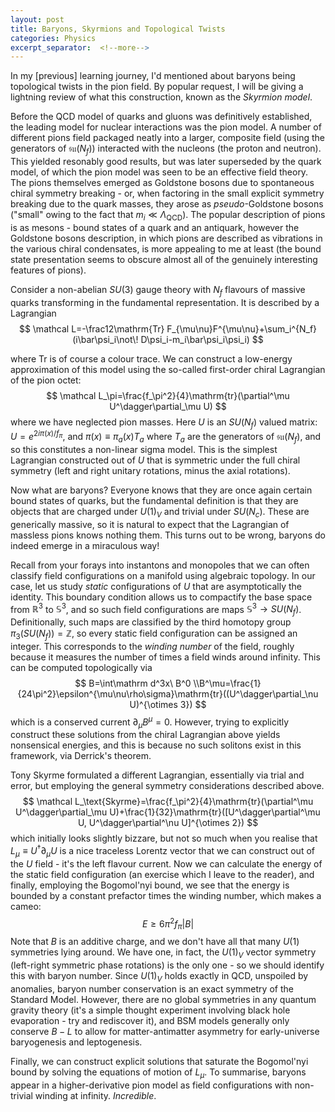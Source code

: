```yaml
---
layout: post
title: Baryons, Skyrmions and Topological Twists
categories: Physics
excerpt_separator:  <!--more-->
---
```


In my [previous] learning journey, I'd mentioned about baryons being topological twists in the pion field. By popular request, I will be giving a lightning review of what this construction, known as the *Skyrmion model*.

Before the QCD model of quarks and gluons was definitively established, the leading model for nuclear interactions was the pion model. A number of different pions field packaged neatly into a larger, composite field (using the generators of $\mathfrak{su}(N_f)$)  interacted with the nucleons (the proton and neutron). This yielded resonably good results, but was later superseded by the quark model, of which the pion model was seen to be an effective field theory. The pions themselves emerged as Goldstone bosons due to spontaneous chiral symmetry breaking - or, when factoring in the small explicit symmetry breaking due to the quark masses, they arose as *pseudo*-Goldstone bosons ("small" owing to the fact that $m_i\ll\Lambda_\text{QCD}$). The popular description of pions is as mesons - bound states of a quark and an antiquark, however the Goldstone bosons description, in which pions are described as vibrations in the various chiral condensates, is more appealing to me at least (the bound state presentation seems to obscure almost all of the genuinely interesting features of pions).

Consider a non-abelian $SU(3)$ gauge theory with $N_f$ flavours of massive quarks transforming in the fundamental representation. It is described by a Lagrangian
$$
\mathcal L=-\frac12\mathrm{Tr} F_{\mu\nu}F^{\mu\nu}+\sum_i^{N_f}(i\bar\psi_i\not\! D\psi_i-m_i\bar\psi_i\psi_i)
$$

where $\mathrm{Tr}$ is of course a colour trace. We can construct a low-energy approximation of this model using the so-called first-order chiral Lagrangian of the pion octet:
$$
\mathcal L_\pi=\frac{f_\pi^2}{4}\mathrm{tr}(\partial^\mu U^\dagger\partial_\mu U)
$$
where we have neglected pion masses. Here $U$ is an $SU(N_f)$ valued matrix: $U=e^{2i\pi(x)/f_\pi}$, and $\pi(x)\equiv\pi_a(x)T_a$ where $T_a$ are the generators of $\mathfrak{su}(N_f)$, and so this constitutes a non-linear sigma model. This is the simplest Lagrangian constructed out of $U$ that is symmetric under the full chiral symmetry (left and right unitary rotations, minus the axial rotations).

Now what are baryons? Everyone knows that they are once again certain bound states of quarks, but the fundamental definition is that they are objects that are charged under $U(1)_V$ and trivial under $SU(N_c)$. These are generically massive, so it is natural to expect that the Lagrangian of massless pions knows nothing them. This turns out to be wrong, baryons do indeed emerge in a miraculous way!

Recall from your forays into instantons and monopoles that we can often classify field configurations on a manifold using algebraic topology. In our case, let us study *static* configurations of $U$ that are asymptotically the identity. This boundary condition allows us to compactify the base space from $\mathbb R^3$ to $\mathbb S^3$, and so such field configurations are maps $\mathbb S^3\to SU(N_f
)$. Definitionally, such maps are classified by the third homotopy group $\pi_3(SU(N_f))=\mathbb Z$, so every static field configuration can be assigned an integer. This corresponds to the *winding number* of the field, roughly because it measures the number of times a field winds around infinity. This can be computed topologically via
$$
B=\int\mathrm d^3x\ B^0
\\B^\mu=\frac{1}{24\pi^2}\epsilon^{\mu\nu\rho\sigma}\mathrm{tr}((U^\dagger\partial_\nu U)^{\otimes 3})
$$
which is a conserved current $\partial_\mu B^\mu=0$. However, trying to explicitly construct these solutions from the chiral Lagrangian above yields nonsensical energies, and this is because no such solitons exist in this framework, via Derrick's theorem. 

Tony Skyrme formulated a different Lagrangian, essentially via trial and error, but employing the general symmetry considerations described above.
$$
\mathcal L_\text{Skyrme}=\frac{f_\pi^2}{4}\mathrm{tr}(\partial^\mu U^\dagger\partial_\mu U)+\frac{1}{32}\mathrm{tr}([U^\dagger\partial^\mu U, U^\dagger\partial^\nu U]^{\otimes 2})
$$
which initially looks slightly bizzare, but not so much when you realise that $L_\mu\equiv U^\dagger\partial_\mu U$ is a nice traceless Lorentz vector that we can construct out of the $U$ field - it's the left flavour current. Now we can calculate the energy of the static field configuration (an exercise which I leave to the reader), and finally, employing the Bogomol'nyi bound, we see that the energy is bounded by a constant prefactor times the winding number, which makes a cameo:
$$
E\ge 6\pi^2f_\pi|B|
$$
Note that $B$ is an additive charge, and we don't have all that many $U(1)$ symmetries lying around. We have one, in fact, the $U(1)_V$ vector symmetry (left-right symmetric phase rotations) is the only one - so we should identify this with baryon number. Since $U(1)_V$ holds exactly in QCD, unspoiled by anomalies, baryon number conservation is an exact symmetry of the Standard Model. However, there are no global symmetries in any quantum gravity theory (it's a simple thought experiment involving black hole evaporation - try and rediscover it), and BSM models generally only conserve $B-L$ to allow for matter-antimatter asymmetry for early-universe baryogenesis and leptogenesis.

Finally, we can construct explicit solutions that saturate the Bogomol'nyi bound by solving the equations of motion of $L_\mu$. To summarise, baryons appear in a higher-derivative pion model as field configurations with non-trivial winding at infinity. *Incredible*.

